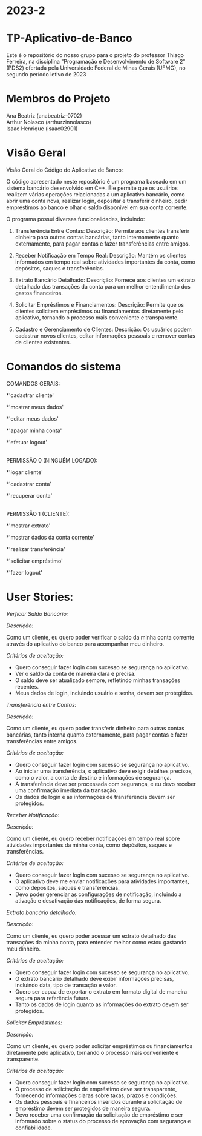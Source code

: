 # 2023-2 
# TP-Aplicativo-de-Banco

Este é o repositório do nosso grupo para o projeto do professor Thiago Ferreira, na disciplina "Programação e Desenvolvimento de Software 2" (PDS2) ofertada pela Universidade Federal de Minas Gerais (UFMG), no segundo período letivo de 2023

# Membros do Projeto

Ana Beatriz (anabeatriz-0702) <br />
Arthur Nolasco (arthurzinnolasco) <br />
Isaac Henrique (isaac02901) <br />

# Visão Geral
Visão Geral do Código do Aplicativo de Banco:

O código apresentado neste repositório é um programa baseado em um sistema bancário desenvolvido em C++. Ele permite que os usuários realizem várias operações relacionadas a um aplicativo bancário, como abrir uma conta nova, realizar login, depositar e transferir dinheiro, pedir empréstimos ao banco e olhar o saldo disponível em sua conta corrente.
 
O programa possui diversas funcionalidades, incluindo:

1. Transferência Entre Contas:
Descrição:
Permite aos clientes transferir dinheiro para outras contas bancárias, tanto internamente quanto externamente, para pagar contas e fazer transferências entre amigos.

2. Receber Notificação em Tempo Real:
Descrição:
Mantém os clientes informados em tempo real sobre atividades importantes da conta, como depósitos, saques e transferências.

3. Extrato Bancário Detalhado:
Descrição:
Fornece aos clientes um extrato detalhado das transações da conta para um melhor entendimento dos gastos financeiros.

4. Solicitar Empréstimos e Financiamentos:
Descrição:
Permite que os clientes solicitem empréstimos ou financiamentos diretamente pelo aplicativo, tornando o processo mais conveniente e transparente.

5. Cadastro e Gerenciamento de Clientes:
Descrição:
Os usuários podem cadastrar novos clientes, editar informações pessoais e remover contas de clientes existentes.

# Comandos do sistema
COMANDOS GERAIS:

*'cadastrar cliente'

*'mostrar meus dados'

*'editar meus dados'

*'apagar minha conta'

*'efetuar logout'


<br />
PERMISSÃO 0 (NINGUÉM LOGADO):
<br />

*'logar cliente'

*'cadastrar conta'

*'recuperar conta'


<br />
PERMISSÃO 1 (CLIENTE):
<br />

*'mostrar extrato'

*'mostrar dados da conta corrente'

*'realizar transferência'

*'solicitar empréstimo'

*'fazer logout'

# User Stories: 

_Verficar Saldo Bancário:_

*Descrição:* 

Como um cliente, eu quero poder verificar o saldo da minha conta corrente através do aplicativo do banco para acompanhar meu dinheiro.

*Critérios de aceitação:* 
- Quero conseguir fazer login com sucesso se segurança no aplicativo.
- Ver o saldo da conta de maneira clara e precisa.
- O saldo deve ser atualizado sempre, refletindo minhas transações recentes.
- Meus dados de login, incluindo usuário e senha, devem ser protegidos.


_Transferência entre Contas:_

*Descrição:*

Como um cliente, eu quero poder transferir dinheiro para outras contas bancárias, tanto interna quanto externamente, para pagar contas e fazer transferências entre amigos.

*Critérios de aceitação:*
- Quero conseguir fazer login com sucesso se segurança no aplicativo.
- Ao iniciar uma transferência, o aplicativo deve exigir detalhes precisos, como o valor, a conta de destino e informações de segurança.
- A transferência deve ser processada com segurança, e eu devo receber uma confirmação imediata da transação.
- Os dados de login e as informações de transferência devem ser protegidos. 


_Receber Notificação:_

*Descrição:* 

Como um cliente, eu quero receber notificações em tempo real sobre atividades importantes da minha conta, como depósitos, saques e transferências.

*Critérios de aceitação:* 
- Quero conseguir fazer login com sucesso se segurança no aplicativo.
- O aplicativo deve me enviar notificações para atividades importantes, como depósitos, saques e transferências. 
- Devo poder gerenciar as configurações de notificação, incluindo a ativação e desativação das notificações, de forma segura.


_Extrato bancário detalhado:_

*Descrição:* 

Como um cliente, eu quero poder acessar um extrato detalhado das transações da minha conta, para entender melhor como estou gastando meu dinheiro.

*Critérios de aceitação:*
- Quero conseguir fazer login com sucesso se segurança no aplicativo.
- O extrato bancário detalhado deve exibir informações precisas, incluindo data, tipo de transação e valor.
- Quero ser capaz de exportar o extrato em formato digital de maneira segura para referência futura.
- Tanto os dados de login quanto as informações do extrato devem ser protegidos.


_Solicitar Empréstimos:_

*Descrição:*

Como um cliente, eu quero poder solicitar empréstimos ou financiamentos diretamente pelo aplicativo, tornando o processo mais conveniente e transparente.

*Critérios de aceitação:*
- Quero conseguir fazer login com sucesso se segurança no aplicativo.
- O processo de solicitação de empréstimo deve ser transparente, fornecendo informações claras sobre taxas, prazos e condições.
- Os dados pessoais e financeiros inseridos durante a solicitação de empréstimo devem ser protegidos de maneira segura.
- Devo receber uma confirmação da solicitação de empréstimo e ser informado sobre o status do processo de aprovação com segurança e confiabilidade.






